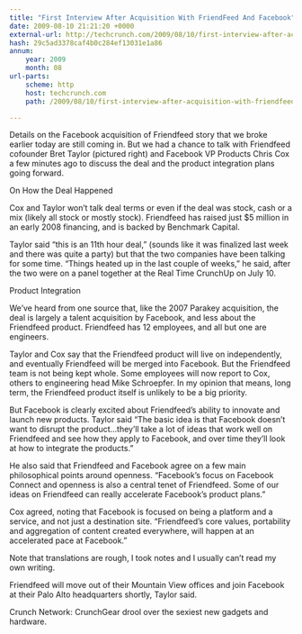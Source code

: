 ```yaml
---
title: "First Interview After Acquisition With FriendFeed And Facebook"
date: 2009-08-10 21:21:20 +0000
external-url: http://techcrunch.com/2009/08/10/first-interview-after-acquisition-with-friendfeed-and-facebook/
hash: 29c5ad3378caf4b0c284ef13031e1a86
annum:
    year: 2009
    month: 08
url-parts:
    scheme: http
    host: techcrunch.com
    path: /2009/08/10/first-interview-after-acquisition-with-friendfeed-and-facebook/

---
```


Details on the Facebook acquisition of Friendfeed story that we broke earlier today are still coming in. But we had a chance to talk with Friendfeed cofounder Bret Taylor (pictured right) and Facebook VP Products Chris Cox a few minutes ago to discuss the deal and the product integration plans going forward.

On How the Deal Happened

Cox and Taylor won’t talk deal terms or even if the deal was stock, cash or a mix (likely all stock or mostly stock). Friendfeed has raised just $5 million in an early 2008 financing, and is backed by Benchmark Capital.

Taylor said “this is an 11th hour deal,” (sounds like it was finalized last week and there was quite a party) but that the two companies have been talking for some time. “Things heated up in the last couple of weeks,” he said, after the two were on a panel together at the Real Time CrunchUp on July 10.

Product Integration

We’ve heard from one source that, like the 2007 Parakey acquisition, the deal is largely a talent acquisition by Facebook, and less about the Friendfeed product. Friendfeed has 12 employees, and all but one are engineers.

Taylor and Cox say that the Friendfeed product will live on independently, and eventually Friendfeed will be merged into Facebook. But the Friendfeed team is not being kept whole. Some employees will now report to Cox, others to engineering head Mike Schroepfer. In my opinion that means, long term, the Friendfeed product itself is unlikely to be a big priority.

But Facebook is clearly excited about Friendfeed’s ability to innovate and launch new products. Taylor said “The basic idea is that Facebook doesn’t want to disrupt the product…they’ll take a lot of ideas that work well on Friendfeed and see how they apply to Facebook, and over time they’ll look at how to integrate the products.”

He also said that Friendfeed and Facebook agree on a few main philosophical points around openness. “Facebook’s focus on Facebook Connect and openness is also a central tenet of Friendfeed. Some of our ideas on Friendfeed can really accelerate Facebook’s product plans.”

Cox agreed, noting that Facebook is focused on being a platform and a service, and not just a destination site. “Friendfeed’s core values, portability and aggregation of content created everywhere, will happen at an accelerated pace at Facebook.”

Note that translations are rough, I took notes and I usually can’t read my own writing. 

Friendfeed will move out of their Mountain View offices and join Facebook at their Palo Alto headquarters shortly, Taylor said.

Crunch Network:  CrunchGear drool over the sexiest new gadgets and hardware.






    

